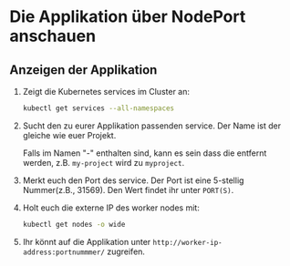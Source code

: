 # Die Applikation über NodePort anschauen

## Anzeigen der Applikation

1. Zeigt die Kubernetes services im Cluster an:

   ```bash
   kubectl get services --all-namespaces
   ```

2. Sucht den zu eurer Applikation passenden service. Der Name ist der gleiche wie euer Projekt.

   Falls im Namen "-" enthalten sind, kann es sein dass die entfernt werden, z.B. `my-project` wird zu  `myproject`.

3. Merkt euch den Port des service. Der Port ist eine 5-stellig Nummer\(z.B., 31569\). Den Wert findet ihr unter `PORT(S)`.
4. Holt euch die externe IP des worker nodes mit:

   ```bash
   kubectl get nodes -o wide
   ```

5. Ihr könnt auf die Applikation unter `http://worker-ip-address:portnummmer/` zugreifen.

